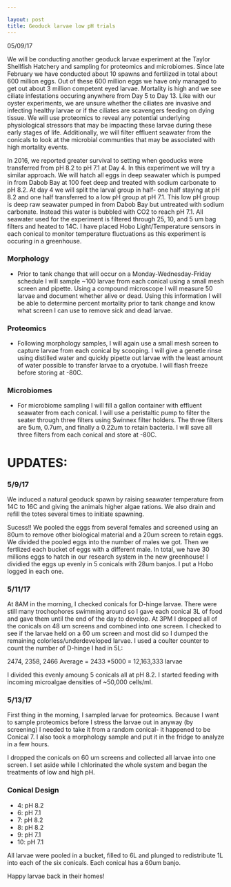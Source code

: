 ```yaml
---

layout: post
title: Geoduck larvae low pH trials
---
```


05/09/17

We will be conducting another geoduck larvae experiment at the Taylor Shellfish Hatchery and sampling for proteomics and microbiomes. Since late February we have conducted about 10 spawns and fertilized in total about 600 million eggs. Out of these 600 million eggs we have only managed to get out about 3 million competent eyed larvae. Mortality is high and we see ciliate infestations occuring anywhere from Day 5 to Day 13. Like with our oyster experiments, we are unsure whether the ciliates are invasive and infecting healthy larvae or if the ciliates are scavengers feeding on dying tissue. We will use proteomics to reveal any potential underlying physiological stressors that may be impacting these larvae during these early stages of life. Additionally, we will filter effluent seawater from the conicals to look at the microbial communties that may be associated with high mortality events.

In 2016, we reported greater survival to setting when geoducks were transferred from pH 8.2 to pH 7.1 at Day 4. In this experiment we will try a similar approach. We will hatch all eggs in deep seawater which is pumped in from Dabob Bay at 100 feet deep and treated with sodium carbonate to pH 8.2. At day 4 we will split the larval group in half- one half staying at pH 8.2 and one half transferred to a low pH group at pH 7.1. This low pH group is deep raw seawater pumped in from Dabob Bay but untreated with sodium carbonate. Instead this water is bubbled with CO2 to reach pH 7.1. All seawater used for the experiment is filtered through 25, 10, and 5 um bag filters and heated to 14C. I have placed Hobo Light/Temperature sensors in each conical to monitor temperature fluctuations as this experiment is occuring in a greenhouse. 

### Morphology   
- Prior to tank change that will occur on a Monday-Wednesday-Friday schedule I will sample ~100 larvae from each conical using a small mesh screen and pipette. Using a compound microscope I will measure 50 larvae and document whether alive or dead. Using this information I will be able to determine percent mortality prior to tank change and know what screen I can use to remove sick and dead larvae.

### Proteomics   
- Following morphology samples, I will again use a small mesh screen to capture larvae from each conical by scooping. I will give a genetle rinse using distilled water and quickly pipette out larvae with the least amount of water possible to transfer larvae to a cryotube. I will flash freeze before storing at -80C.

### Microbiomes   
- For microbiome sampling I will fill a gallon container with effluent seawater from each conical. I will use a peristaltic pump to filter the seater through three filters using Swinnex filter holders. The three filters are 5um, 0.7um, and finally a 0.22um to retain bacteria. I will save all three filters from each conical and store at -80C.


# __UPDATES:__

### 5/9/17  
We induced a natural geoduck spawn by raising seawater temperature from 14C to 16C and giving the animals higher algae rations. We also drain and refill the totes several times to initiate spawning.

Sucess!! We pooled the eggs from several females and screened using an 80um to remove other biological material and a 20um screen to retain eggs. We divided the pooled eggs into the number of males we got. Then we fertlized each bucket of eggs with a different male. In total, we have 30 millions eggs to hatch in our research system in the new greenhouse! I dividied the eggs up evenly in 5 conicals with 28um banjos. I put a Hobo logged in each one.

### 5/11/17  
At 8AM in the morning, I checked conicals for D-hinge larvae. There were still many trochophores swimming around so I gave each conical 3L of food and gave them until the end of the day to develop. At 3PM I dropped all of the conicals on 48 um screens and combined into one screen. I checked to see if the larvae held on a 60 um screen and most did so I dumped the remaining colorless/underdeveloped larvae. I used a coulter counter to count the number of D-hinge I had in 5L:

2474, 2358, 2466
Average = 2433 *5000 = 12,163,333 larvae

I divided this evenly amoung 5 conicals all at pH 8.2. I started feeding with incoming microalgae densities of ~50,000 cells/ml.

### 5/13/17   

First thing in the morning, I sampled larvae for proteomics. Because I want to sample proteomics before I stress the larvae out in anyway (by screening) I needed to take it from a random conical- it happened to be Conical 7. I also took a morphology sample and put it in the fridge to analyze in a few hours.

I dropped the conicals on 60 um screens and collected all larvae into one screen. I set aside while I chlorinated the whole system and began the treatments of low and high pH. 

### Conical Design

- 4: pH 8.2  
- 6: pH 7.1  
- 7: pH 8.2  
- 8: pH 8.2  
- 9: pH 7.1  
- 10: pH 7.1  

All larvae were pooled in a bucket, filled to 6L and plunged to redistribute 1L into each of the six conicals. Each conical has a 60um banjo.

Happy larvae back in their homes!






